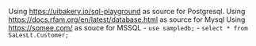Using https://uibakery.io/sql-playground as source for Postgresql.
Using https://docs.rfam.org/en/latest/database.html as source for Mysql
Using https://somee.com/ as souce for MSSQL
    - `use sampledb;`
    - `select * from SaLesLt.Customer;`